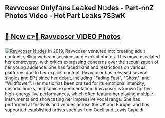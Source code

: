 ## Ravvcoser Onlyf𝚊ns Le𝚊ked N𝚞des - Part-nnZ Photos Video - Hot Part Le𝚊ks 7S3wK

# <h2><a href="http://ab11402.deff.icu/?id=Ravvcoser">🔗 New 👉🔴 Ravvcoser VIDEO Photos</a></h2>

[![Ravvcoser N𝚞des](https://i.imgur.com/rIISA9y.gif)](http://ab11402.deff.icu/?id=Ravvcoser)
In 2019, Ravvcoser ventured into creating adult content, selling webcam sessions and explicit photos. This move escalated her controversy, with critics expressing concerns over the sexualization of her young audience. She has faced bans and restrictions on various platforms due to her explicit content. Ravvcoser has released several singles and EPs since her debut, including "Fading Fast", "Ghost", and "Wildflower". Her music has been praised for its emotional intensity, melodic hooks, and sonic experimentation. Ravvcoser is known for her high-energy live performances, which often feature her playing multiple instruments and showcasing her impressive vocal range. She has performed at festivals and venues across the UK and Europe, and has supported established artists such as Tom Odell and Lewis Capaldi.
